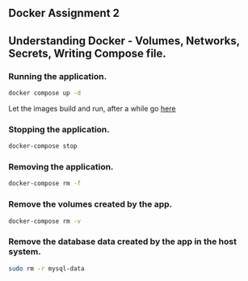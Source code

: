 ## Docker Assignment 2

## Understanding Docker - Volumes, Networks, Secrets, Writing Compose file.

### Running the application.

```bash
docker compose up -d
```

Let the images build and run, after a while go [here]('http://localhost:8085/index.php')

### Stopping the application.

```bash
docker-compose stop
```

### Removing the application.

```bash
docker-compose rm -f
```

### Remove the volumes created by the app.

```bash
docker-compose rm -v
```

### Remove the database data created by the app in the host system.
```bash
sudo rm -r mysql-data
```
